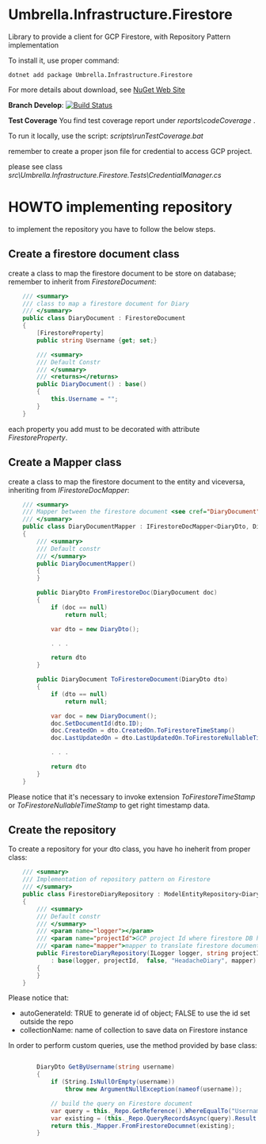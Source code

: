 # Umbrella.Infrastructure.Firestore
Library to provide a client for GCP Firestore, with Repository Pattern implementation





To install it, use proper command:

```
dotnet add package Umbrella.Infrastructure.Firestore 
```

For more details about download, see [NuGet Web Site](https://www.nuget.org/packages/Umbrella.Infrastructure.Firestore/)

<b>Branch Develop</b>: [![Build Status](https://garaproject.visualstudio.com/UmbrellaFramework/_apis/build/status/Umbrella.Infrastructure.Firestore?branchName=development)](https://garaproject.visualstudio.com/UmbrellaFramework/_build/latest?definitionId=73&branchName=development)

<b>Test Coverage</b>
You find test coverage report under _reports\codeCoverage_ .

To run it locally, use the script: _scripts\runTestCoverage.bat_

remember to create a proper json file for credential to access GCP project.

please see class _src\Umbrella.Infrastructure.Firestore.Tests\CredentialManager.cs_

# HOWTO implementing repository
to implement the repository you have to follow the below steps.

## Create a firestore document class
create a class to map the firestore document to be store on database; remember to inherit from _FirestoreDocument_:

```c#
    /// <summary>
    /// class to map a firestore document for Diary
    /// </summary>
    public class DiaryDocument : FirestoreDocument
    {
        [FirestoreProperty]
        public string Username {get; set;}

        /// <summary>
        /// Default Constr
        /// </summary>
        /// <returns></returns>
        public DiaryDocument() : base()
        {
            this.Username = "";
        }
    }
```

each property you add must to be decorated with attribute _FirestoreProperty_.

## Create a Mapper class

create a class to map the firestore document to the entity and viceversa, inheriting from _IFirestoreDocMapper_:

```c#
    /// <summary>
    /// Mapper between the firestore document <see cref="DiaryDocument"/> and you domain entity or Dto <see cref="DiaryDto"/> 
    /// </summary>
    public class DiaryDocumentMapper : IFirestoreDocMapper<DiaryDto, DiaryDocument>
    {
        /// <summary>
        /// Default constr
        /// </summary>
        public DiaryDocumentMapper()
        {
        }

        public DiaryDto FromFirestoreDoc(DiaryDocument doc)
        {
            if (doc == null)
                return null;

            var dto = new DiaryDto();

            . . .

            return dto
        }

        public DiaryDocument ToFirestoreDocument(DiaryDto dto)
        {
            if (dto == null)
                return null;

            var doc = new DiaryDocument();
            doc.SetDocumentId(dto.ID);
            doc.CreatedOn = dto.CreatedOn.ToFirestoreTimeStamp()
            doc.LastUpdatedOn = dto.LastUpdatedOn.ToFirestoreNullableTimeStamp();

            . . .

            return dto
        }
    }
```

Please notice that it's necessary to invoke extension _ToFirestoreTimeStamp_ or _ToFirestoreNullableTimeStamp_ to get right timestamp data.

## Create the repository

To create a repository for your dto class, you have ho ineherit from proper class:

```c#
    /// <summary>
    /// Implementation of repository pattern on Firestore
    /// </summary>
    public class FirestoreDiaryRepository : ModelEntityRepository<DiaryDto, DiaryDocument>
    {
        /// <summary>
        /// Default constr
        /// </summary>
        /// <param name="logger"></param>
        /// <param name="projectId">GCP project Id where firestore DB has been provisioned</param>
        /// <param name="mapper">mapper to translate firestore document to DTO and viceversa</param>
        public FirestoreDiaryRepository(ILogger logger, string projectId, IFirestoreDocMapper<DiaryDto, DiaryDocument> mapper) 
            : base(logger, projectId,  false, "HeadacheDiary", mapper)
        {
        }
    }
```

Please notice that:

- autoGenerateId: TRUE to generate id of object; FALSE to use the id set outside the repo
- collectionName: name of collection to save data on Firestore instance

In order to perform custom queries, use the method provided by base class:

```c#

        DiaryDto GetByUsername(string username)
        {
            if (String.IsNullOrEmpty(username))
                throw new ArgumentNullException(nameof(username));

            // build the query on Firestore document
            var query = this._Repo.GetReference().WhereEqualTo("Username", username);
            var existing = (this._Repo.QueryRecordsAsync(query).Result as List<DiaryDocument>).FirstOrDefault();
            return this._Mapper.FromFirestoreDocumnet(existing);
        }

```
